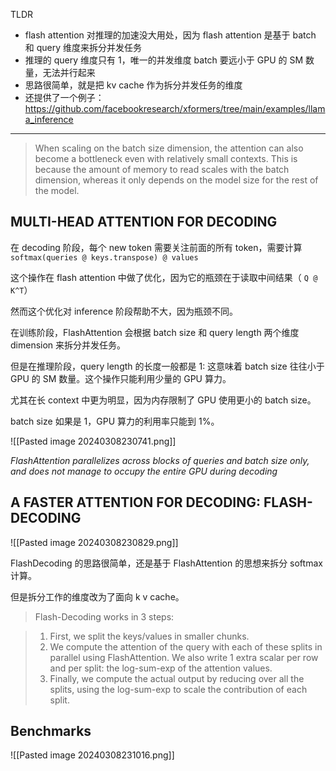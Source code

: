 

TLDR

- flash attention 对推理的加速没大用处，因为 flash attention 是基于 batch 和 query 维度来拆分并发任务
- 推理的 query 维度只有 1，唯一的并发维度 batch 要远小于 GPU 的 SM 数量，无法并行起来
- 思路很简单，就是把 kv cache 作为拆分并发任务的维度
- 还提供了一个例子：https://github.com/facebookresearch/xformers/tree/main/examples/llama_inference

---

> When scaling on the batch size dimension, the attention can also become a bottleneck even with relatively small contexts. This is because the amount of memory to read scales with the batch dimension, whereas it only depends on the model size for the rest of the model.

## MULTI-HEAD ATTENTION FOR DECODING

在 decoding 阶段，每个 new token 需要关注前面的所有 token，需要计算 `softmax(queries @ keys.transpose) @ values`

这个操作在 flash attention 中做了优化，因为它的瓶颈在于读取中间结果（ `Q @ K^T`）

然而这个优化对 inference 阶段帮助不大，因为瓶颈不同。

在训练阶段，FlashAttention 会根据 batch size 和 query length 两个维度 dimension 来拆分并发任务。

但是在推理阶段，query length 的长度一般都是 1: 这意味着 batch size 往往小于 GPU 的 SM 数量。这个操作只能利用少量的 GPU 算力。

尤其在长 context 中更为明显，因为内存限制了 GPU 使用更小的 batch size。

batch size 如果是 1，GPU 算力的利用率只能到 1%。

![[Pasted image 20240308230741.png]]

_FlashAttention parallelizes across blocks of queries and batch size only, and does not manage to occupy the entire GPU during decoding_

## A FASTER ATTENTION FOR DECODING: FLASH-DECODING

![[Pasted image 20240308230829.png]]

FlashDecoding 的思路很简单，还是基于 FlashAttention 的思想来拆分 softmax 计算。

但是拆分工作的维度改为了面向 k v cache。

> Flash-Decoding works in 3 steps:

> 1. First, we split the keys/values in smaller chunks.
> 2. We compute the attention of the query with each of these splits in parallel using FlashAttention. We also write 1 extra scalar per row and per split: the log-sum-exp of the attention values.
> 3. Finally, we compute the actual output by reducing over all the splits, using the log-sum-exp to scale the contribution of each split.

## Benchmarks

![[Pasted image 20240308231016.png]]